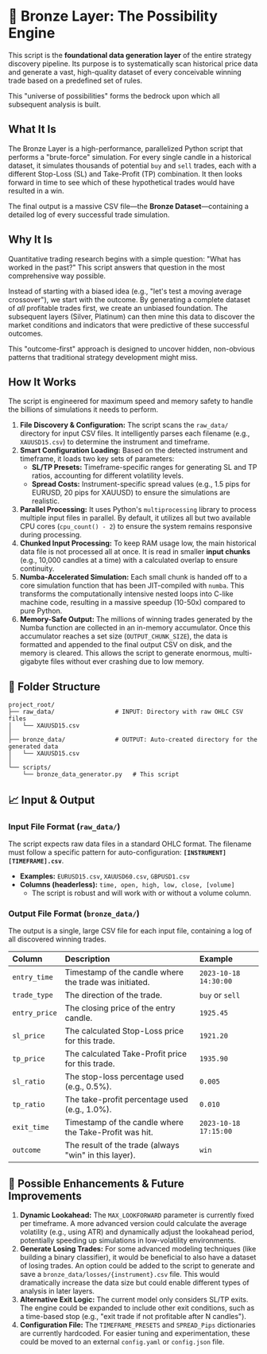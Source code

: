 # 🥉 Bronze Layer: The Possibility Engine

This script is the **foundational data generation layer** of the entire strategy discovery pipeline. Its purpose is to systematically scan historical price data and generate a vast, high-quality dataset of every conceivable winning trade based on a predefined set of rules.

This "universe of possibilities" forms the bedrock upon which all subsequent analysis is built.

## What It Is

The Bronze Layer is a high-performance, parallelized Python script that performs a "brute-force" simulation. For every single candle in a historical dataset, it simulates thousands of potential `buy` and `sell` trades, each with a different Stop-Loss (SL) and Take-Profit (TP) combination. It then looks forward in time to see which of these hypothetical trades would have resulted in a win.

The final output is a massive CSV file—the **Bronze Dataset**—containing a detailed log of every successful trade simulation.

## Why It Is

Quantitative trading research begins with a simple question: "What has worked in the past?" This script answers that question in the most comprehensive way possible.

Instead of starting with a biased idea (e.g., "let's test a moving average crossover"), we start with the outcome. By generating a complete dataset of _all_ profitable trades first, we create an unbiased foundation. The subsequent layers (Silver, Platinum) can then mine this data to discover the market conditions and indicators that were predictive of these successful outcomes.

This "outcome-first" approach is designed to uncover hidden, non-obvious patterns that traditional strategy development might miss.

## How It Works

The script is engineered for maximum speed and memory safety to handle the billions of simulations it needs to perform.

1.  **File Discovery & Configuration:** The script scans the `raw_data/` directory for input CSV files. It intelligently parses each filename (e.g., `XAUUSD15.csv`) to determine the instrument and timeframe.
2.  **Smart Configuration Loading:** Based on the detected instrument and timeframe, it loads two key sets of parameters:
    - **SL/TP Presets:** Timeframe-specific ranges for generating SL and TP ratios, accounting for different volatility levels.
    - **Spread Costs:** Instrument-specific spread values (e.g., 1.5 pips for EURUSD, 20 pips for XAUUSD) to ensure the simulations are realistic.
3.  **Parallel Processing:** It uses Python's `multiprocessing` library to process multiple input files in parallel. By default, it utilizes all but two available CPU cores (`cpu_count() - 2`) to ensure the system remains responsive during processing.
4.  **Chunked Input Processing:** To keep RAM usage low, the main historical data file is not processed all at once. It is read in smaller **input chunks** (e.g., 10,000 candles at a time) with a calculated overlap to ensure continuity.
5.  **Numba-Accelerated Simulation:** Each small chunk is handed off to a core simulation function that has been JIT-compiled with `numba`. This transforms the computationally intensive nested loops into C-like machine code, resulting in a massive speedup (10-50x) compared to pure Python.
6.  **Memory-Safe Output:** The millions of winning trades generated by the Numba function are collected in an in-memory accumulator. Once this accumulator reaches a set size (`OUTPUT_CHUNK_SIZE`), the data is formatted and appended to the final output CSV on disk, and the memory is cleared. This allows the script to generate enormous, multi-gigabyte files without ever crashing due to low memory.

## 📁 Folder Structure

```
project_root/
├── raw_data/                 # INPUT: Directory with raw OHLC CSV files
│   └── XAUUSD15.csv
│
├── bronze_data/              # OUTPUT: Auto-created directory for the generated data
│   └── XAUUSD15.csv
│
└── scripts/
    └── bronze_data_generator.py   # This script
```

## 📈 Input & Output

### Input File Format (`raw_data/`)

The script expects raw data files in a standard OHLC format. The filename must follow a specific pattern for auto-configuration: **`[INSTRUMENT][TIMEFRAME].csv`**.

- **Examples:** `EURUSD15.csv`, `XAUUSD60.csv`, `GBPUSD1.csv`
- **Columns (headerless):** `time, open, high, low, close, [volume]`
  - The script is robust and will work with or without a volume column.

### Output File Format (`bronze_data/`)

The output is a single, large CSV file for each input file, containing a log of all discovered winning trades.

| Column        | Description                                            | Example               |
| :------------ | :----------------------------------------------------- | :-------------------- |
| `entry_time`  | Timestamp of the candle where the trade was initiated. | `2023-10-18 14:30:00` |
| `trade_type`  | The direction of the trade.                            | `buy` or `sell`       |
| `entry_price` | The closing price of the entry candle.                 | `1925.45`             |
| `sl_price`    | The calculated Stop-Loss price for this trade.         | `1921.20`             |
| `tp_price`    | The calculated Take-Profit price for this trade.       | `1935.90`             |
| `sl_ratio`    | The stop-loss percentage used (e.g., 0.5%).            | `0.005`               |
| `tp_ratio`    | The take-profit percentage used (e.g., 1.0%).          | `0.010`               |
| `exit_time`   | Timestamp of the candle where the Take-Profit was hit. | `2023-10-18 17:15:00` |
| `outcome`     | The result of the trade (always "win" in this layer).  | `win`                 |

## 🚀 Possible Enhancements & Future Improvements

1.  **Dynamic Lookahead:** The `MAX_LOOKFORWARD` parameter is currently fixed per timeframe. A more advanced version could calculate the average volatility (e.g., using ATR) and dynamically adjust the lookahead period, potentially speeding up simulations in low-volatility environments.
2.  **Generate Losing Trades:** For some advanced modeling techniques (like building a binary classifier), it would be beneficial to also have a dataset of losing trades. An option could be added to the script to generate and save a `bronze_data/losses/{instrument}.csv` file. This would dramatically increase the data size but could enable different types of analysis in later layers.
3.  **Alternative Exit Logic:** The current model only considers SL/TP exits. The engine could be expanded to include other exit conditions, such as a time-based stop (e.g., "exit trade if not profitable after N candles").
4.  **Configuration File:** The `TIMEFRAME_PRESETS` and `SPREAD_Pips` dictionaries are currently hardcoded. For easier tuning and experimentation, these could be moved to an external `config.yaml` or `config.json` file.
